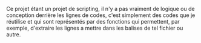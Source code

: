 Ce projet étant un projet de scripting, il n'y a pas vraiment de logique ou de conception derrière les lignes de codes, c'est simplement des codes que je réutilise et qui sont représentés par des fonctions qui permettent, par exemple, d'extraire les lignes a mettre dans les balises de tel fichier ou autre.
